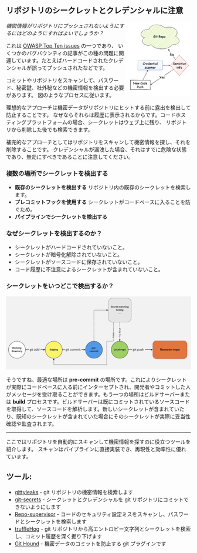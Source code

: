## リポジトリのシークレットとクレデンシャルに注意

<img align="right" width="180" height="200" src="/document/assets/images/Cred scanning.png">
<em>機密情報がリポジトリにプッシュされないようにするにはどのようにすればよいでしょうか？</em>

これは [OWASP Top Ten issues](https://owasp.org/www-project-top-ten/2017/A3_2017-Sensitive_Data_Exposure) の一つであり、
いくつかのバグバウンティの記事がこの種の問題に関連しています。たとえばハードコードされたクレデンシャルが誤ってプッシュされたなどです。

コミットやリポジトリをスキャンして、パスワード、秘密鍵、社外秘などの機密情報を検出する必要があります。
図のようなプロセスに従います。
<br/>

理想的なアプローチは機密データがリポジトリにヒットする前に露出を検出して防止することです。
なぜならそれらは履歴に表示されるからです。コードホスティングプラットフォームの場合、シークレットはウェブ上に残り、
リポジトリから削除した後でも検索できます。

補完的なアプローチとしてはリポジトリをスキャンして機密情報を探し、それを削除することです。
クレデンシャルが漏洩した場合、それはすでに危険な状態であり、無効にすべきであることに注意してください。

### 複数の場所でシークレットを検出する
- **既存のシークレットを検出する** リポジトリ内の既存のシークレットを検索します。
- **プレコミットフックを使用する** シークレットがコードベースに入ることを防ぐため。
- **パイプラインでシークレットを検出する**

### なぜシークレットを検出するのか？
+ シークレットがハードコードされていないこと。
+ シークレットが暗号化解除されていないこと。
+ シークレットがソースコードに保存されていないこと。
+ コード履歴に不注意によるシークレットが含まれていないこと。

### シークレットをいつどこで検出するか？
![Pre Commit](/document/assets/images/pre-commit.png)

そうですね、最適な場所は **pre-commit** の場所です。これによりシークレットが実際にコードベースに入る前にインターセプトされ、開発者やコミットした人がメッセージを受け取ることができます。もう一つの場所はビルドサーバーまたは **build** プロセスです。ビルドサーバーは既にコミットされているソースコードを取得して、ソースコードを解析します。新しいシークレットが含まれていたり、既知のシークレットが含まれていた場合にそのシークレットが実際に妥当性確認や監査されます。

---
ここではリポジトリを自動的にスキャンして機密情報を探すのに役立つツールを紹介します。
スキャンはパイプラインに直接実装でき、再現性と効率性に優れています。

## ツール:

+ [gittyleaks](https://github.com/kootenpv/gittyleaks) - git リポジトリの機密情報を検索します
+ [git-secrets](https://github.com/awslabs/git-secrets) - シークレットとクレデンシャルを git リポジトリにコミットできないようにします
+ [Repo-supervisor](https://github.com/auth0/repo-supervisor) - コードのセキュリティ設定ミスをスキャンし、パスワードとシークレットを検索します
+ [truffleHog](https://github.com/dxa4481/truffleHog) - git リポジトリから高エントロピー文字列とシークレットを検索し、コミット履歴を深く掘り下げます
+ [Git Hound](https://github.com/ezekg/git-hound) - 機密データのコミットを防止する git プラグインです
